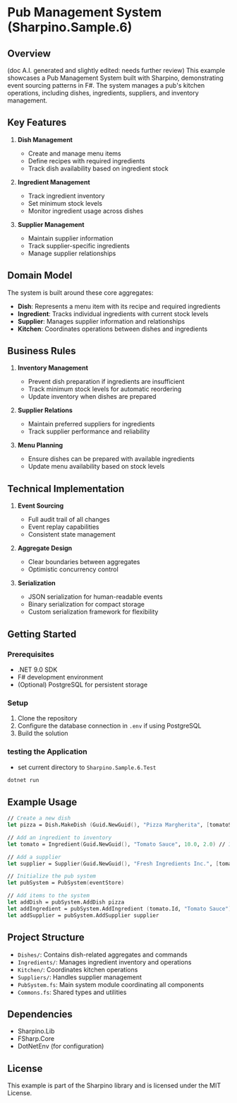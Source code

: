 # Pub Management System (Sharpino.Sample.6)

## Overview

(doc A.I. generated and slightly edited: needs further review)
This example showcases a Pub Management System built with Sharpino, demonstrating event sourcing patterns in F#. The system manages a pub's kitchen operations, including dishes, ingredients, suppliers, and inventory management.

## Key Features

1. **Dish Management**
   - Create and manage menu items
   - Define recipes with required ingredients
   - Track dish availability based on ingredient stock

2. **Ingredient Management**
   - Track ingredient inventory
   - Set minimum stock levels
   - Monitor ingredient usage across dishes

3. **Supplier Management**
   - Maintain supplier information
   - Track supplier-specific ingredients
   - Manage supplier relationships


## Domain Model

The system is built around these core aggregates:

- **Dish**: Represents a menu item with its recipe and required ingredients
- **Ingredient**: Tracks individual ingredients with current stock levels
- **Supplier**: Manages supplier information and relationships
- **Kitchen**: Coordinates operations between dishes and ingredients

## Business Rules

1. **Inventory Management**
   - Prevent dish preparation if ingredients are insufficient
   - Track minimum stock levels for automatic reordering
   - Update inventory when dishes are prepared

2. **Supplier Relations**
   - Maintain preferred suppliers for ingredients
   - Track supplier performance and reliability

3. **Menu Planning**
   - Ensure dishes can be prepared with available ingredients
   - Update menu availability based on stock levels

## Technical Implementation

1. **Event Sourcing**
   - Full audit trail of all changes
   - Event replay capabilities
   - Consistent state management

2. **Aggregate Design**
   - Clear boundaries between aggregates
   - Optimistic concurrency control

3. **Serialization**
   - JSON serialization for human-readable events
   - Binary serialization for compact storage
   - Custom serialization framework for flexibility

## Getting Started

### Prerequisites
- .NET 9.0 SDK
- F# development environment
- (Optional) PostgreSQL for persistent storage

### Setup
1. Clone the repository
2. Configure the database connection in `.env` if using PostgreSQL
3. Build the solution

### testing the Application
- set current directory to `Sharpino.Sample.6.Test`
```bash
dotnet run
```

## Example Usage

```fsharp
// Create a new dish
let pizza = Dish.MakeDish (Guid.NewGuid(), "Pizza Margherita", [tomatoSauceId; mozzarellaId; basilId])

// Add an ingredient to inventory
let tomato = Ingredient(Guid.NewGuid(), "Tomato Sauce", 10.0, 2.0) // 10 units in stock, 2.0 minimum

// Add a supplier
let supplier = Supplier(Guid.NewGuid(), "Fresh Ingredients Inc.", [tomato.Id])

// Initialize the pub system
let pubSystem = PubSystem(eventStore)

// Add items to the system
let addDish = pubSystem.AddDish pizza
let addIngredient = pubSystem.AddIngredient (tomato.Id, "Tomato Sauce")
let addSupplier = pubSystem.AddSupplier supplier
```

## Project Structure

- `Dishes/`: Contains dish-related aggregates and commands
- `Ingredients/`: Manages ingredient inventory and operations
- `Kitchen/`: Coordinates kitchen operations
- `Suppliers/`: Handles supplier management
- `PubSystem.fs`: Main system module coordinating all components
- `Commons.fs`: Shared types and utilities

## Dependencies

- Sharpino.Lib
- FSharp.Core
- DotNetEnv (for configuration)

## License

This example is part of the Sharpino library and is licensed under the MIT License.
